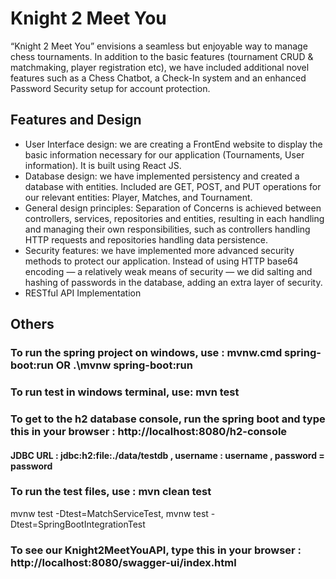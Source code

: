 # Knight 2 Meet You

“Knight 2 Meet You” envisions a seamless but enjoyable way to manage chess tournaments. In addition to the basic features (tournament CRUD & matchmaking, player registration etc), we have included additional novel features such as a Chess Chatbot, a Check-In system and an enhanced Password Security setup for account protection.

## Features and Design
- User Interface design: we are creating a FrontEnd website to display the basic information necessary for our application (Tournaments, User information). It is built using React JS.
- Database design: we have implemented persistency and created a database with entities. Included are GET, POST, and PUT operations for our relevant entities: Player, Matches, and Tournament.
- General design principles: Separation of Concerns is achieved between controllers, services, repositories and entities, resulting in each handling and managing their own responsibilities, such as controllers handling HTTP requests and repositories handling data persistence.
- Security features: we have implemented more advanced security methods to protect our application. Instead of using HTTP base64 encoding — a relatively weak means of security — we did salting and hashing of passwords in the database, adding an extra layer of security.
- RESTful API Implementation

## Others

### To run the spring project on windows, use : mvnw.cmd spring-boot:run OR .\mvnw spring-boot:run
### To run test in windows terminal, use: mvn test

### To get to the h2 database console, run the spring boot and type this in your browser : http://localhost:8080/h2-console

#### JDBC URL : jdbc:h2:file:./data/testdb , username : username ,  password = password

### To run the test files, use : mvn clean test
mvnw test -Dtest=MatchServiceTest,
mvnw test -Dtest=SpringBootIntegrationTest

### To see our Knight2MeetYouAPI, type this in your browser : http://localhost:8080/swagger-ui/index.html